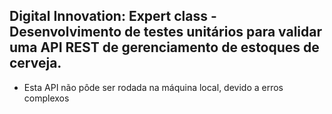 <h2>Digital Innovation: Expert class - Desenvolvimento de testes unitários para validar uma API REST de gerenciamento de estoques de cerveja.</h2>

* Esta API não pôde ser rodada na máquina local, devido a erros complexos
